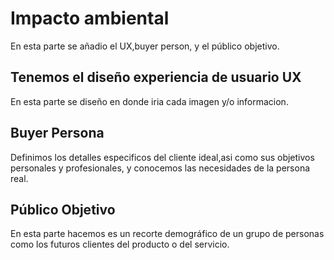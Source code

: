 
# Impacto ambiental

En esta parte  se añadio el UX,buyer person, y el público objetivo.



## Tenemos el diseño experiencia de usuario UX
En esta parte se diseño en donde iria cada imagen y/o informacion.


## Buyer Persona
Definimos los detalles especificos del cliente ideal,asi como sus objetivos personales y profesionales,
y conocemos las necesidades de la persona real.
## Público Objetivo
En esta parte hacemos es un recorte demográfico de un grupo de personas como los futuros clientes del producto o del servicio.
